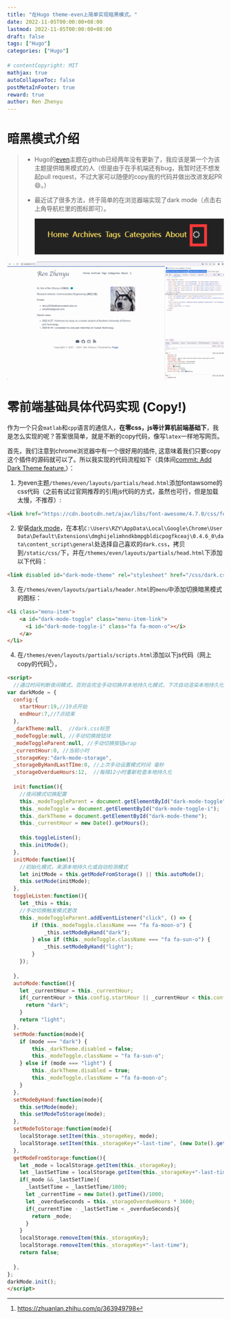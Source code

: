 ```yaml
---
title: "在Hugo theme-even上简单实现暗黑模式。"
date: 2022-11-05T00:00:00+08:00
lastmod: 2022-11-05T00:00:00+08:00
draft: false
tags: ["Hugo"]
categories: ["Hugo"]

# contentCopyright: MIT
mathjax: true
autoCollapseToc: false
postMetaInFooter: true
reward: true
author: Ren Zhenyu
---
```


# 暗黑模式介绍

> + Hugo的[even](https://github.com/olOwOlo/hugo-theme-even)主题在github已经两年没有更新了，我应该是第一个为该主题提供暗黑模式的人（但是由于在手机端还有bug，我暂时还不想发起pull request，不过大家可以随便的copy我的代码并做出改进发起PR:smile:。）
>
> + 最近试了很多方法，终于简单的在浏览器端实现了dark mode（点击右上角导航栏里的图标即可）。
>
>   ![image](../../dark-mode.assets/200128941-81d53c52-010f-4bd6-9dc7-5933291c5ecd.png)

![](../../dark-mode.assets/GIF.gif)

# 零前端基础具体代码实现 (Copy!)

作为一个只会`matlab`和`cpp`语言的通信人，**在零css，js等计算机前端基础下**，我是怎么实现的呢？答案很简单，就是不断的copy代码，像写`latex`一样地写网页。

首先，我们注意到chrome浏览器中有一个很好用的插件, 这意味着我们只要copy这个插件的源码就可以了。所以我实现的代码流程如下（具体间[commit: Add Dark Theme feature.](https://github.com/rzy0901/rzy0901.github.io/commit/c08c69da33ab361368fcb64dba066c15dd6d5fbd)）：

1. 为even主题`/themes/even/layouts/partials/head.html`添加fontawsome的css代码（之前有试过官网推荐的引用js代码的方式，虽然也可行，但是加载太慢，不推荐）:
```html
<link href="https://cdn.bootcdn.net/ajax/libs/font-awesome/4.7.0/css/font-awesome.min.css" rel="stylesheet">
```
2. 安装[dark mode](https://mybrowseraddon.com/dark-mode.html)，在本机`C:\Users\RZY\AppData\Local\Google\Chrome\User Data\Default\Extensions\dmghijelimhndkbmpgbldicpogfkceaj\0.4.6_0\data\content_script\general`处选择自己喜欢的`dark.css`，拷贝到`/static/css/`下，并在`/themes/even/layouts/partials/head.html`下添加以下代码：

```html
<link disabled id="dark-mode-theme" rel="stylesheet" href="/css/dark.css"></link>
```

3. 在`/themes/even/layouts/partials/header.html`的`menu`中添加切换暗黑模式的图标：

```html
<li class="menu-item">
    <a id="dark-mode-toggle" class="menu-item-link">
      <i id="dark-mode-toggle-i" class="fa fa-moon-o"></i>
    </a>
</li>
```

4. 在`/themes/even/layouts/partials/scripts.html`添加以下js代码（网上copy的代码[^1]），

```html
<script>
  //通过时间判断夜间模式，否则会完全手动切换并本地持久化模式，下次自动渲染本地持久化的模式
var darkMode = {
  config:{    
    startHour:19,//19点开始
    endHour:7,//7点结束    
  },
  _darkTheme:null,  //dark.css标签
  _modeToggle:null, //手动切换按钮块
  _modeToggleParent:null, //手动切换按钮wrap
  _currentHour:0, //当前小时
  _storageKey:"dark-mode-storage",
  _storageByHandLastTIme:0, //上次手动设置模式时间 毫秒
  _storageOverdueHours:12,  //每隔12小时重新检查本地持久化

  init:function(){
    //夜间模式切换配置
    this._modeToggleParent = document.getElementById("dark-mode-toggle");
    this._modeToggle = document.getElementById("dark-mode-toggle-i");    
    this._darkTheme = document.getElementById("dark-mode-theme");  
    this._currentHour = new Date().getHours();  

    this.toggleListen();
    this.initMode();
  },
  initMode:function(){
    //初始化模式，来源本地持久化或自动检测模式    
    let initMode = this.getModeFromStorage() || this.autoMode(); 
    this.setMode(initMode);
  },
  toggleListen:function(){
    let _this = this;
    //手动切换触发模式更改
    this._modeToggleParent.addEventListener("click", () => {
        if (this._modeToggle.className === "fa fa-moon-o") {
            _this.setModeByHand("dark");
        } else if (this._modeToggle.className === "fa fa-sun-o") {
            _this.setModeByHand("light");
        }
    });

  },  
  autoMode:function(){
    let _currentHour = this._currentHour;
    if(_currentHour > this.config.startHour || _currentHour < this.config.endHour){
      return "dark";  
    }  
    return "light";    
  },
  setMode:function(mode){
    if (mode === "dark") {
        this._darkTheme.disabled = false;
        this._modeToggle.className = "fa fa-sun-o";
    } else if (mode === "light") {
        this._darkTheme.disabled = true;
        this._modeToggle.className = "fa fa-moon-o";
    }          
  },
  setModeByHand:function(mode){
    this.setMode(mode);
    this.setModeToStorage(mode);    
  },
  setModeToStorage:function(mode){
    localStorage.setItem(this._storageKey, mode);
    localStorage.setItem(this._storageKey+"-last-time", (new Date().getTime()));     
  },
  getModeFromStorage:function(){
    let _mode = localStorage.getItem(this._storageKey);
    let _lastSetTime = localStorage.getItem(this._storageKey+"-last-time");
    if(_mode && _lastSetTime){
      _lastSetTime = _lastSetTime/1000;
      let _currentTime = new Date().getTime()/1000;
      let _overdueSeconds = this._storageOverdueHours * 3600;
      if(_currentTime - _lastSetTime < _overdueSeconds){            
        return _mode;
      }
    }
    localStorage.removeItem(this._storageKey);
    localStorage.removeItem(this._storageKey+"-last-time");
    return false;

  },
};
darkMode.init();
</script> 
```

[^1]:https://zhuanlan.zhihu.com/p/363949798
